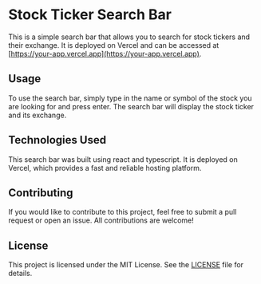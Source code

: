 # Stock Ticker Search Bar

This is a simple search bar that allows you to search for stock tickers and their exchange. It is deployed on Vercel and can be accessed at [https://your-app.vercel.app](https://your-app.vercel.app).

## Usage

To use the search bar, simply type in the name or symbol of the stock you are looking for and press enter. The search bar will display the stock ticker and its exchange.

## Technologies Used

This search bar was built using react and typescript. It is deployed on Vercel, which provides a fast and reliable hosting platform.

## Contributing

If you would like to contribute to this project, feel free to submit a pull request or open an issue. All contributions are welcome!

## License

This project is licensed under the MIT License. See the [LICENSE](LICENSE) file for details.